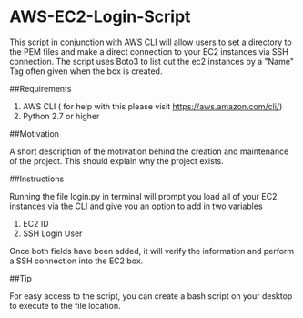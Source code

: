 # AWS-EC2-Login-Script
This script in conjunction with AWS CLI will allow users to set a directory to the PEM files and make a direct connection to your EC2 instances via SSH connection. The script uses Boto3 to list out the ec2 instances by a "Name" Tag often given when the box is created.

##Requirements
1. AWS CLI ( for help with this please visit https://aws.amazon.com/cli/)
2. Python 2.7 or higher

##Motivation

A short description of the motivation behind the creation and maintenance of the project. This should explain why the project exists.

##Instructions

Running the file login.py in terminal will prompt you load all of your EC2 instances via the CLI and give you an option to add in two variables
1. EC2 ID
2. SSH Login User

Once both fields have been added, it will verify the information and perform a SSH connection into the EC2 box.

##Tip

For easy access to the script, you can create a bash script on your desktop to execute to the file location.
